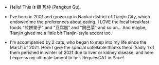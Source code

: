 - Hello! This is 顧 芃坤 (Pengkun Gu). 

- I've born in 2001 and grown up in Nankai district of Tianjin City, which endowed me the preferences about eating. 
I LOVE the local breakfast foods "煎餅果子" and "豆腐腦" and "鍋巴菜" and so on... 
And maybe, Tianjin gived me a little bit Tianjin-style accent too.

- I'm accompanied by 2 cats, who began to step into my life since the March of 2021. Here I give the special untellable thanks them. Sadly 1 of them perished in winter of 2021 due to liver or kidney disease, and here I express my ultimate lament to her. RequiesCAT in Pace!

<!---
PkGU/PkGU is a ✨ special ✨ repository because its `README.md` (this file) appears on your GitHub profile.
You can click the Preview link to take a look at your changes.
--->
